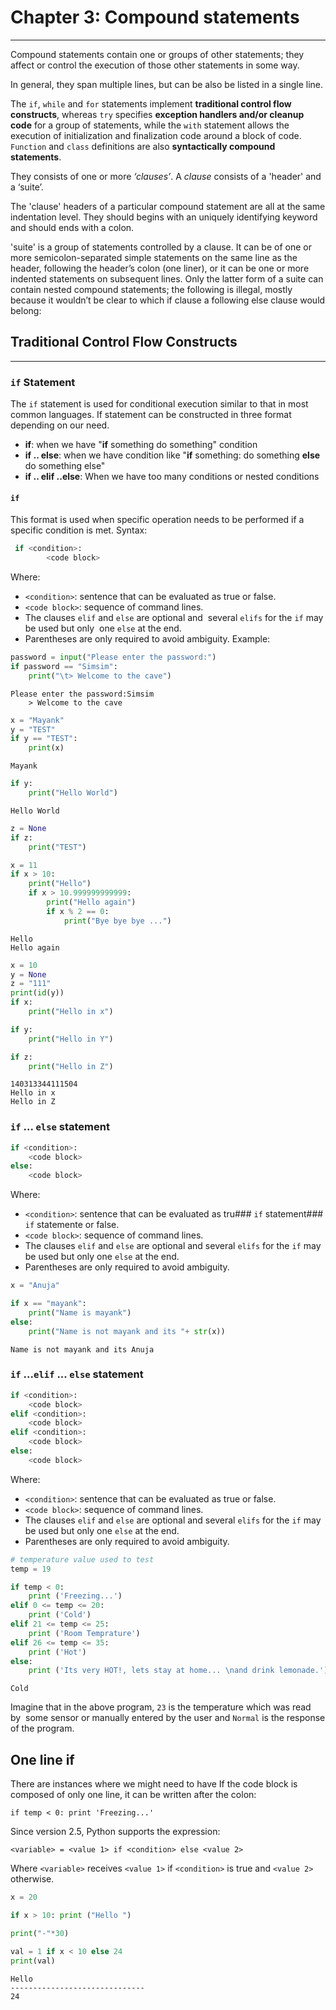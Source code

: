 
# Chapter 3: Compound statements
_____________________________

Compound statements contain one or groups of other statements; they affect or control the execution of those other statements in some way. 

In general, they span multiple lines, but can be also be listed in a single line.

The `if`, `while` and `for` statements implement **traditional control flow constructs**, whereas `try` specifies **exception handlers and/or cleanup code** for a group of statements, while the `with` statement allows the execution of initialization and finalization code around a block of code. `Function` and `class` definitions are also **syntactically compound statements**.

They consists of one or more *‘clauses’*. A *clause* consists of a 'header' and a ‘suite’. 

The 'clause' headers of a particular compound statement are all at the same indentation level. They should begins with an uniquely identifying keyword and should ends with a colon. 

'suite' is a group of statements controlled by a clause. It can be of one or more semicolon-separated simple statements on the same line as the header, following the header’s colon (one liner), or it can be one or more indented statements on subsequent lines. Only the latter form of a suite can contain nested compound statements; the following is illegal, mostly because it wouldn’t be clear to which if clause a following else clause would belong:

## Traditional Control Flow Constructs
---
### `if` Statement

The `if` statement is used for conditional execution similar to that in most common languages. If statement can be constructed in three format depending on our need.

- **if**:  when we have "**if** something do something" condition
- **if .. else**: when we have condition like "**if** something: do something **else** do something else" 
- **if .. elif ..else**: When we have too many conditions or nested conditions

#### `if`
This format is used when specific operation needs to be performed if a specific condition is met. 
Syntax:
```python
 if <condition>:
        <code block>
```


Where:

+ `<condition>`: sentence that can be evaluated as true or false.
+ `<code block>`: sequence of command lines.
+ The clauses `elif` and `else` are optional and  several `elifs` for the `if` may be used but only  one `else` at the end.
+ Parentheses are only required to avoid ambiguity.
Example:


```python
password = input("Please enter the password:")
if password == "Simsim":
    print("\t> Welcome to the cave")
```

    Please enter the password:Simsim
    	> Welcome to the cave



```python
x = "Mayank"
y = "TEST"
if y == "TEST":
    print(x)
```

    Mayank



```python
if y:
    print("Hello World")
```

    Hello World



```python
z = None
if z:
    print("TEST")
```


```python
x = 11
if x > 10:
    print("Hello")
    if x > 10.999999999999:
        print("Hello again")
        if x % 2 == 0:
            print("Bye bye bye ...")
```

    Hello
    Hello again



```python
x = 10
y = None
z = "111"
print(id(y))
if x:
    print("Hello in x")

if y:
    print("Hello in Y")

if z:
    print("Hello in Z")
```

    140313344111504
    Hello in x
    Hello in Z


### `if` ... `else` statement

```python
if <condition>:
    <code block>
else:
    <code block>
```
Where:

+ `<condition>`: sentence that can be evaluated as tru### `if` statement### `if` statemente or false.
+ `<code block>`: sequence of command lines.
+ The clauses `elif` and `else` are optional and  several `elifs` for the `if` may be used but only  one `else` at the end.
+ Parentheses are only required to avoid ambiguity.


```python
x = "Anuja"

if x == "mayank":
    print("Name is mayank")
else:
    print("Name is not mayank and its "+ str(x))
```

    Name is not mayank and its Anuja


### `if` ...`elif` ... `else` statement

```python
if <condition>:
    <code block>
elif <condition>:
    <code block>
elif <condition>:
    <code block>
else:
    <code block>
```

Where:

+ `<condition>`: sentence that can be evaluated as true or false.
+ `<code block>`: sequence of command lines.
+ The clauses `elif` and `else` are optional and  several `elifs` for the `if` may be used but only  one `else` at the end.
+ Parentheses are only required to avoid ambiguity.


```python
# temperature value used to test
temp = 19

if temp < 0:
    print ('Freezing...')
elif 0 <= temp <= 20:
    print ('Cold')
elif 21 <= temp <= 25:
    print ('Room Temprature')
elif 26 <= temp <= 35:
    print ('Hot')
else:
    print ('Its very HOT!, lets stay at home... \nand drink lemonade.')
```

    Cold


Imagine that in the above program, `23` is the temperature which was read by  some sensor or manually entered by the user and `Normal` is the response of the program.

## One line if 

There are instances where we might need to have 
If the code block is composed of only one line, it can be written after the colon:

    if temp < 0: print 'Freezing...'

Since version 2.5, Python supports the expression:

    <variable> = <value 1> if <condition> else <value 2>

Where `<variable>` receives `<value 1>` if `<condition>` is true and `<value 2>`  otherwise.


```python
x = 20

if x > 10: print ("Hello ")

print("-"*30)

val = 1 if x < 10 else 24
print(val)
```

    Hello 
    ------------------------------
    24

